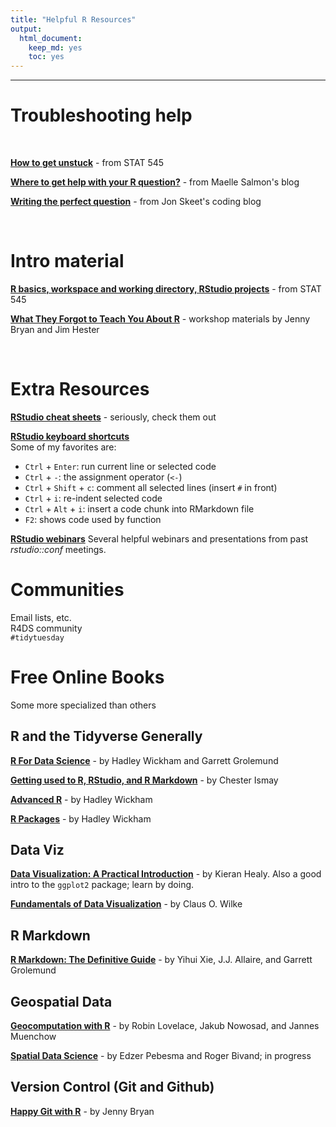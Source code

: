 ```yaml
---
title: "Helpful R Resources"
output: 
  html_document: 
    keep_md: yes
    toc: yes
---
```




***  

# Troubleshooting help  

<br>

__[How to get unstuck](http://stat545.com/help-general.html)__ - from STAT 545  


__[Where to get help with your R question?](https://masalmon.eu/2018/07/22/wheretogethelp/)__ - from Maelle Salmon's blog  

__[Writing the perfect question](https://codeblog.jonskeet.uk/2010/08/29/writing-the-perfect-question/)__ - from Jon Skeet's coding blog  


<br>  

# Intro material  

__[R basics, workspace and working directory, RStudio projects](http://stat545.com/block002_hello-r-workspace-wd-project.html)__ - from STAT 545  

__[What They Forgot to Teach You About R](https://whattheyforgot.org/)__ - workshop materials by Jenny Bryan and Jim Hester
   
<br>  

# Extra Resources  

__[RStudio cheat sheets](https://www.rstudio.com/resources/cheatsheets/)__ - seriously, check them out  


__[RStudio keyboard shortcuts](https://support.rstudio.com/hc/en-us/articles/200711853-Keyboard-Shortcuts)__  
Some of my favorites are:  

+  `Ctrl` + `Enter`: run current line or selected code  
+  `Ctrl` + `-`:  the assignment operator (`<-`)  
+  `Ctrl` + `Shift` + `c`: comment all selected lines (insert `#` in front)  
+  `Ctrl` + `i`: re-indent selected code
+  `Ctrl` + `Alt` + `i`: insert a code chunk into RMarkdown file  
+  `F2`: shows code used by function  


__[RStudio webinars](https://resources.rstudio.com/webinars)__  Several helpful webinars and presentations from past _rstudio::conf_ meetings.  


# Communities  

Email lists, etc.  
R4DS community  
`#tidytuesday`


# Free Online Books  

Some more specialized than others  

## R and the Tidyverse Generally  

__[R For Data Science](https://r4ds.had.co.nz/)__ - by Hadley Wickham and Garrett Grolemund  

__[Getting used to R, RStudio, and R Markdown](https://bookdown.org/chesterismay/rbasics/)__ - by Chester Ismay

__[Advanced R](http://adv-r.had.co.nz/)__ - by Hadley Wickham  

__[R Packages](http://r-pkgs.had.co.nz/)__ - by Hadley Wickham

## Data Viz  

__[Data Visualization: A Practical Introduction](http://socviz.co/)__ - by Kieran Healy. Also a good intro to the `ggplot2` package; learn by doing.    

__[Fundamentals of Data Visualization](https://serialmentor.com/dataviz/)__ - by Claus O. Wilke


## R Markdown  

__[R Markdown: The Definitive Guide](https://bookdown.org/yihui/rmarkdown/)__ - by Yihui Xie, J.J. Allaire, and Garrett Grolemund  


## Geospatial Data  

__[Geocomputation with R](https://geocompr.robinlovelace.net/)__ - by Robin Lovelace, Jakub Nowosad, and Jannes Muenchow  

__[Spatial Data Science](http://r-spatial.org/book)__ - by Edzer Pebesma and Roger Bivand; in progress  


## Version Control (Git and Github)  

__[Happy Git with R](http://happygitwithr.com)__ - by Jenny Bryan  

<br>
<br>


